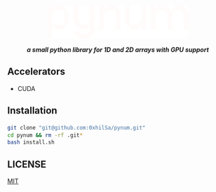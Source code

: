<p align="center">
  <img src="./docs/pynum_light.png" alt="pynum">
</p>
<p align="center"><strong><em>a small python library for 1D and 2D arrays with GPU support</em></strong></p>

## Accelerators
- CUDA

## Installation
  ```bash
  git clone "git@github.com:0xhilSa/pynum.git"
  cd pynum && rm -rf .git*
  bash install.sh
  ```

## LICENSE
[MIT](./LICENSE)
